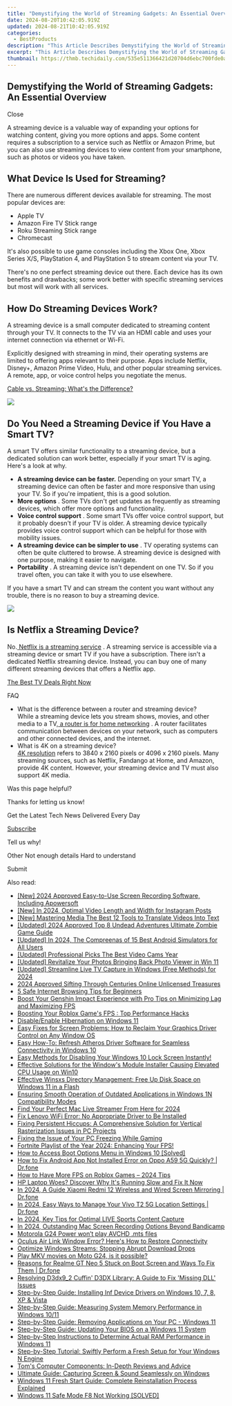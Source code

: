 ```yaml
---
title: "Demystifying the World of Streaming Gadgets: An Essential Overview"
date: 2024-08-20T10:42:05.919Z
updated: 2024-08-21T10:42:05.919Z
categories:
  - BestProducts
description: "This Article Describes Demystifying the World of Streaming Gadgets: An Essential Overview"
excerpt: "This Article Describes Demystifying the World of Streaming Gadgets: An Essential Overview"
thumbnail: https://thmb.techidaily.com/535e511366421d20704d6ebc700fde0a780ee97fa11eaf735a66dcb92451c20d.jpg
---
```


## Demystifying the World of Streaming Gadgets: An Essential Overview

Close 

 A streaming device is a valuable way of expanding your options for watching content, giving you more options and apps. Some content requires a subscription to a service such as Netflix or Amazon Prime, but you can also use streaming devices to view content from your smartphone, such as photos or videos you have taken.   

##  What Device Is Used for Streaming? 

 There are numerous different devices available for streaming. The most popular devices are:

* Apple TV
* Amazon Fire TV Stick range
* Roku Streaming Stick range
* Chromecast

 It's also possible to use game consoles including the Xbox One, Xbox Series X/S, PlayStation 4, and PlayStation 5 to stream content via your TV.   

 There's no one perfect streaming device out there. Each device has its own benefits and drawbacks; some work better with specific streaming services but most will work with all services.

##  How Do Streaming Devices Work? 

 A streaming device is a small computer dedicated to streaming content through your TV. It connects to the TV via an HDMI cable and uses your internet connection via ethernet or Wi-Fi.   

 Explicitly designed with streaming in mind, their operating systems are limited to offering apps relevant to their purpose. Apps include Netflix, Disney+, Amazon Prime Video, Hulu, and other popular streaming services. A remote, app, or voice control helps you negotiate the menus.   

[  Cable vs. Streaming: What's the Difference? ](https://www.lifewire.com/cable-vs-streaming-5082949) 

<!-- affiliate ads begin -->
<a href="https://store.massmailsoftware.com/order/checkout.php?PRODS=1095219&QTY=1&AFFILIATE=108875&CART=1"><img src="https://secure.avangate.com/images/merchant/dc87c13749315c7217cdc4ac692e704c/banera_for_partners-20_%281%29.jpg" border="0"></a>
<!-- affiliate ads end -->
##  Do You Need a Streaming Device if You Have a Smart TV? 

 A smart TV offers similar functionality to a streaming device, but a dedicated solution can work better, especially if your smart TV is aging. Here's a look at why.   

* **A streaming device can be faster.** Depending on your smart TV, a streaming device can often be faster and more responsive than using your TV. So if you're impatient, this is a good solution.
* **More options** . Some TVs don't get updates as frequently as streaming devices, which offer more options and functionality.
* **Voice control support** . Some smart TVs offer voice control support, but it probably doesn't if your TV is older. A streaming device typically provides voice control support which can be helpful for those with mobility issues.
* **A streaming device can be simpler to use** . TV operating systems can often be quite cluttered to browse. A streaming device is designed with one purpose, making it easier to navigate.
* **Portability** . A streaming device isn't dependent on one TV. So if you travel often, you can take it with you to use elsewhere.

 If you have a smart TV and can stream the content you want without any trouble, there is no reason to buy a streaming device.

<!-- affiliate ads begin -->
<a href="https://store.massmailsoftware.com/order/checkout.php?PRODS=1300375&QTY=1&AFFILIATE=108875&CART=1"><img src="https://secure.avangate.com/images/merchant/dc87c13749315c7217cdc4ac692e704c/banera_for_partners-15_%281%29.jpg" border="0"></a>
<!-- affiliate ads end -->
##  Is Netflix a Streaming Device? 

 No.[ Netflix is a streaming service](https://www.lifewire.com/overview-of-the-netflix-streaming-service-1847831) . A streaming service is accessible via a streaming device or smart TV if you have a subscription. There isn't a dedicated Netflix streaming device. Instead, you can buy one of many different streaming devices that offers a Netflix app.

[ The Best TV Deals Right Now ](https://www.lifewire.com/best-tv-deals-8635131) 

 FAQ

* What is the difference between a router and streaming device?  
 While a streaming device lets you stream shows, movies, and other media to a TV,[ a router is for home networking](https://www.lifewire.com/what-is-a-router-2618162) . A router facilitates communication between devices on your network, such as computers and other connected devices, and the internet.
* What is 4K on a streaming device?  
[ 4K resolution](https://www.lifewire.com/4k-resolution-overview-and-perspective-1846842#why-4k) refers to 3840 x 2160 pixels or 4096 x 2160 pixels. Many streaming sources, such as Netflix, Fandango at Home, and Amazon, provide 4K content. However, your streaming device and TV must also support 4K media.

Was this page helpful?

Thanks for letting us know!

 Get the Latest Tech News Delivered Every Day

[ Subscribe ](https://www.lifewire.com/#) 

Tell us why!

 Other  Not enough details  Hard to understand 

 Submit 

<ins class="adsbygoogle"
     style="display:block"
     data-ad-format="autorelaxed"
     data-ad-client="ca-pub-7571918770474297"
     data-ad-slot="1223367746"></ins>



<ins class="adsbygoogle"
     style="display:block"
     data-ad-client="ca-pub-7571918770474297"
     data-ad-slot="8358498916"
     data-ad-format="auto"
     data-full-width-responsive="true"></ins>

<span class="atpl-alsoreadstyle">Also read:</span>
<div><ul>
<li><a href="https://screen-capture.techidaily.com/new-2024-approved-easy-to-use-screen-recording-software-including-apowersoft/"><u>[New] 2024 Approved  Easy-to-Use Screen Recording Software, Including Apowersoft</u></a></li>
<li><a href="https://instagram-video-files.techidaily.com/new-in-2024-optimal-video-length-and-width-for-instagram-posts/"><u>[New] In 2024, Optimal Video Length and Width for Instagram Posts</u></a></li>
<li><a href="https://extra-skills.techidaily.com/new-mastering-media-the-best-12-tools-to-translate-videos-into-text/"><u>[New] Mastering Media  The Best 12 Tools to Translate Videos Into Text</u></a></li>
<li><a href="https://screen-video-capture.techidaily.com/updated-2024-approved-top-8-undead-adventures-ultimate-zombie-game-guide/"><u>[Updated] 2024 Approved  Top 8 Undead Adventures  Ultimate Zombie Game Guide</u></a></li>
<li><a href="https://screen-video-capture.techidaily.com/updated-in-2024-the-compreenas-of-15-best-android-simulators-for-all-users/"><u>[Updated] In 2024, The Compreenas of 15 Best Android Simulators for All Users</u></a></li>
<li><a href="https://fox-blue.techidaily.com/updated-professional-picks-the-best-video-cams-year/"><u>[Updated] Professional Picks  The Best Video Cams Year</u></a></li>
<li><a href="https://extra-skills.techidaily.com/updated-revitalize-your-photos-bringing-back-photo-viewer-in-win-11/"><u>[Updated] Revitalize Your Photos  Bringing Back Photo Viewer in Win 11</u></a></li>
<li><a href="https://screen-activity-recording.techidaily.com/updated-streamline-live-tv-capture-in-windows-free-methods-for-2024/"><u>[Updated] Streamline Live TV Capture in Windows (Free Methods) for 2024</u></a></li>
<li><a href="https://extra-guidance.techidaily.com/2024-approved-sifting-through-centuries-online-unlicensed-treasures/"><u>2024 Approved  Sifting Through Centuries  Online Unlicensed Treasures</u></a></li>
<li><a href="https://tech-renaissance.techidaily.com/5-safe-internet-browsing-tips-for-beginners/"><u>5 Safe Internet Browsing Tips for Beginners</u></a></li>
<li><a href="https://tech-renaissance.techidaily.com/boost-your-genshin-impact-experience-with-pro-tips-on-minimizing-lag-and-maximizing-fps/"><u>Boost Your Genshin Impact Experience with Pro Tips on Minimizing Lag and Maximizing FPS</u></a></li>
<li><a href="https://tech-renaissance.techidaily.com/boosting-your-roblox-games-fps-top-performance-hacks/"><u>Boosting Your Roblox Game's FPS : Top Performance Hacks</u></a></li>
<li><a href="https://tech-renaissance.techidaily.com/disableenable-hibernation-on-windows-11/"><u>Disable/Enable Hibernation on Windows 11</u></a></li>
<li><a href="https://tech-renaissance.techidaily.com/easy-fixes-for-screen-problems-how-to-reclaim-your-graphics-driver-control-on-any-window-os/"><u>Easy Fixes for Screen Problems: How to Reclaim Your Graphics Driver Control on Any Window OS</u></a></li>
<li><a href="https://tech-renaissance.techidaily.com/easy-how-to-refresh-atheros-driver-software-for-seamless-connectivity-in-windows-10/"><u>Easy How-To: Refresh Atheros Driver Software for Seamless Connectivity in Windows 10</u></a></li>
<li><a href="https://tech-renaissance.techidaily.com/easy-methods-for-disabling-your-windows-10-lock-screen-instantly/"><u>Easy Methods for Disabling Your Windows 10 Lock Screen Instantly!</u></a></li>
<li><a href="https://tech-renaissance.techidaily.com/effective-solutions-for-the-windows-module-installer-causing-elevated-cpu-usage-on-win10/"><u>Effective Solutions for the Window's Module Installer Causing Elevated CPU Usage on Win10</u></a></li>
<li><a href="https://tech-renaissance.techidaily.com/effective-winsxs-directory-management-free-up-disk-space-on-windows-11-in-a-flash/"><u>Effective Winsxs Directory Management: Free Up Disk Space on Windows 11 in a Flash</u></a></li>
<li><a href="https://tech-renaissance.techidaily.com/ensuring-smooth-operation-of-outdated-applications-in-windows-1n-compatibility-modes/"><u>Ensuring Smooth Operation of Outdated Applications in Windows 1N Compatibility Modes</u></a></li>
<li><a href="https://some-knowledge.techidaily.com/find-your-perfect-mac-live-streamer-from-here-for-2024/"><u>Find Your Perfect Mac Live Streamer From Here for 2024</u></a></li>
<li><a href="https://tech-renaissance.techidaily.com/fix-lenovo-wifi-error-no-appropriate-driver-to-be-installed/"><u>Fix Lenovo WiFi Error: No Appropriate Driver to Be Installed</u></a></li>
<li><a href="https://win-blog.techidaily.com/fixing-persistent-hiccups-a-comprehensive-solution-for-vertical-rasterization-issues-in-pc-projects/"><u>Fixing Persistent Hiccups: A Comprehensive Solution for Vertical Rasterization Issues in PC Projects</u></a></li>
<li><a href="https://tech-renaissance.techidaily.com/fixing-the-issue-of-your-pc-freezing-while-gaming/"><u>Fixing the Issue of Your PC Freezing While Gaming</u></a></li>
<li><a href="https://tech-renaissance.techidaily.com/fortnite-playlist-of-the-year-2024-enhancing-your-fps/"><u>Fortnite Playlist of the Year 2024: Enhancing Your FPS!</u></a></li>
<li><a href="https://tech-renaissance.techidaily.com/how-to-access-boot-options-menu-in-windows-10-solved/"><u>How to Access Boot Options Menu in Windows 10 [Solved]</u></a></li>
<li><a href="https://change-location.techidaily.com/how-to-fix-android-app-not-installed-error-on-oppo-a59-5g-quickly-drfone-by-drfone-fix-android-problems-fix-android-problems/"><u>How to Fix Android App Not Installed Error on Oppo A59 5G Quickly? | Dr.fone</u></a></li>
<li><a href="https://tech-renaissance.techidaily.com/1723808150721-how-to-have-more-fps-on-roblox-games-2024-tips/"><u>How to Have More FPS on Roblox Games – 2024 Tips</u></a></li>
<li><a href="https://tech-renaissance.techidaily.com/1723807971083-hp-laptop-woes-discover-why-its-running-slow-and-fix-it-now/"><u>HP Laptop Woes? Discover Why It's Running Slow and Fix It Now</u></a></li>
<li><a href="https://screen-mirror.techidaily.com/in-2024-a-guide-xiaomi-redmi-12-wireless-and-wired-screen-mirroring-drfone-by-drfone-android/"><u>In 2024, A Guide Xiaomi Redmi 12 Wireless and Wired Screen Mirroring | Dr.fone</u></a></li>
<li><a href="https://android-location.techidaily.com/in-2024-easy-ways-to-manage-your-vivo-t2-5g-location-settings-drfone-by-drfone-virtual/"><u>In 2024, Easy Ways to Manage Your Vivo T2 5G Location Settings | Dr.fone</u></a></li>
<li><a href="https://screen-mirroring-recording.techidaily.com/in-2024-key-tips-for-optimal-live-sports-content-capture/"><u>In 2024, Key Tips for Optimal LIVE Sports Content Capture</u></a></li>
<li><a href="https://visual-screen-recording.techidaily.com/in-2024-outstanding-mac-screen-recording-options-beyond-bandicamp/"><u>In 2024, Outstanding Mac Screen Recording Options  Beyond Bandicamp</u></a></li>
<li><a href="https://review-topics.techidaily.com/motorola-g24-power-won-t-play-avchd-mts-files-by-aiseesoft-video-converter-play-mts-on-android/"><u>Motorola G24 Power won’t play AVCHD .mts files</u></a></li>
<li><a href="https://tech-renaissance.techidaily.com/1723808242753-oculus-air-link-window-error-heres-how-to-restore-connectivity/"><u>Oculus Air Link Window Error? Here's How to Restore Connectivity</u></a></li>
<li><a href="https://win11.techidaily.com/optimize-windows-streams-stopping-abrupt-download-drops/"><u>Optimize Windows Streams: Stopping Abrupt Download Drops</u></a></li>
<li><a href="https://review-topics.techidaily.com/play-mkv-movies-on-moto-g24-is-it-possible-by-aiseesoft-video-converter-play-mkv-on-android/"><u>Play MKV movies on Moto G24, is it possible?</u></a></li>
<li><a href="https://fix-guide.techidaily.com/reasons-for-realme-gt-neo-5-stuck-on-boot-screen-and-ways-to-fix-them-drfone-by-drfone-fix-android-problems-fix-android-problems/"><u>Reasons for Realme GT Neo 5 Stuck on Boot Screen and Ways To Fix Them | Dr.fone</u></a></li>
<li><a href="https://tech-recovery.techidaily.com/resolving-d3dx92-cuffin-d3dx-library-a-guide-to-fix-missing-dll-issues/"><u>Resolving D3dx9_2 Cuffin' D3DX Library: A Guide to Fix 'Missing DLL' Issues</u></a></li>
<li><a href="https://tech-renaissance.techidaily.com/step-by-step-guide-installing-inf-device-drivers-on-windows-10-7-8-xp-and-vista/"><u>Step-by-Step Guide: Installing Inf Device Drivers on Windows 10, 7, 8, XP & Vista</u></a></li>
<li><a href="https://tech-renaissance.techidaily.com/step-by-step-guide-measuring-system-memory-performance-in-windows-1011/"><u>Step-by-Step Guide: Measuring System Memory Performance in Windows 10/11</u></a></li>
<li><a href="https://tech-renaissance.techidaily.com/step-by-step-guide-removing-applications-on-your-pc-windows-11/"><u>Step-by-Step Guide: Removing Applications on Your PC - Windows 11</u></a></li>
<li><a href="https://tech-renaissance.techidaily.com/step-by-step-guide-updating-your-bios-on-a-windows-11-system/"><u>Step-by-Step Guide: Updating Your BIOS on a Windows 11 System</u></a></li>
<li><a href="https://tech-renaissance.techidaily.com/step-by-step-instructions-to-determine-actual-ram-performance-in-windows-11/"><u>Step-by-Step Instructions to Determine Actual RAM Performance in Windows 11</u></a></li>
<li><a href="https://tech-renaissance.techidaily.com/step-by-step-tutorial-swiftly-perform-a-fresh-setup-for-your-windows-n-engine/"><u>Step-by-Step Tutorial: Swiftly Perform a Fresh Setup for Your Windows N Engine</u></a></li>
<li><a href="https://hardware-updates.techidaily.com/toms-computer-components-in-depth-reviews-and-advice/"><u>Tom's Computer Components: In-Depth Reviews and Advice</u></a></li>
<li><a href="https://tech-renaissance.techidaily.com/ultimate-guide-capturing-screen-and-sound-seamlessly-on-windows/"><u>Ultimate Guide: Capturing Screen & Sound Seamlessly on Windows</u></a></li>
<li><a href="https://tech-renaissance.techidaily.com/windows-11-fresh-start-guide-complete-reinstallation-process-explained/"><u>Windows 11 Fresh Start Guide: Complete Reinstallation Process Explained</u></a></li>
<li><a href="https://tech-renaissance.techidaily.com/windows-11-safe-mode-f8-not-working-solved/"><u>Windows 11 Safe Mode F8 Not Working [SOLVED]</u></a></li>
</ul></div>

